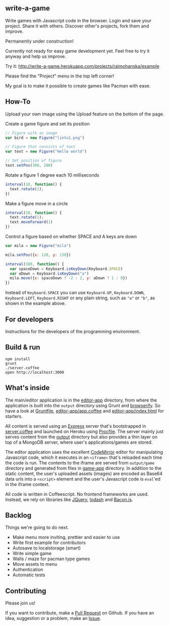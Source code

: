## write-a-game

Write games with Javascript code in the browser. Login and save your project.
Share it with others. Discover other's projects, fork them and improve.

Permanently under construction!

Currently not ready for easy game development yet. Feel free to try it anyway and
help us improve.

Try it: http://write-a-game.herokuapp.com/projects/raimohanska/example

Please find the "Project" menu in the top left corner!

My goal is to make it possible to create games like Pacman with ease.

## How-To

Upload your own image using the Upload feature on the bottom of the page.

Create a game figure and set its position

```js
// Figure with an image
var bird = new Figure("lintu1.png")

// Figure that consists of text
var text = new Figure("Hello world")

// Set position of figure
text.setPos(300, 200)
```

Rotate a figure 1 degree each 10 milliseconds

```js
interval(10, function() {
  text.rotate(1);
})
```

Make a figure move in a circle

```js
interval(10, function() {
  text.rotate(1);
  text.moveForward(1)
})
```

Control a figure based on whether SPACE and A keys are down

```js
var mila = new Figure("mila")

mila.setPos({x: 120, y: 130})

interval(100, function() {
  var spaceDown = Keyboard.isKeyDown(Keyboard.SPACE)
  var aDown = Keyboard.isKeyDown("a")
  mila.move({x: spaceDown ? -2 : 2, y: aDown ? 1 : 0})
})
```

Instead of `Keyboard.SPACE` you can use `Keyboard.UP`, `Keyboard.DOWN`, `Keyboard.LEFT`, `Keyboard.RIGHT` 
or any plain string, such as `"a"` or `"b"`, as shown in the example above.

## For developers

Instructions for the developers of the programming environment.

## Build & run

    npm install
    grunt
    ./server.coffee
    open http://localhost:3000

## What's inside

The main/editor application is in the [editor-app](editor-app) directory, from where the application is built
into the `output` directory using Grunt and [browserify](http://browserify.org/). So have a look at 
[Gruntfile](Gruntfile.coffee), [editor-app/app.coffee](editor-app/app.coffee) and
[editor-app/index.html](editor-app/index.html) for starters.

All content is served using an [Express](http://expressjs.com/) server that's bootstrapped
in [server.coffee](server.coffee) and launched on Heroku using [Procfile](Procfile). The server mainly just serves
content from the [output](output) directory but also provides a thin layer on top of a MongoDB server,
where user's applications/games are stored.

The editor application uses the excellent [CodeMirror](http://codemirror.net/) editor for manipulating
Javascript code, which it executes in an `<iframe>` that's reloaded each time the code is run.
The contents to the iframe are served from `output/game` directory and generated from files in
[game-app](game-app) directory. In addition to the static content, the user's uploaded assets (images) are encoded
as Base64 data urls into a `<script>` element and the user's Javascript code is `eval`'ed in the iframe
context.

All code is written in Coffeescript. No frontend frameworks are used. Instead, we rely on libraries 
like [JQuery](http://jquery.com/), [lodash](https://lodash.com/) and [Bacon.js](http://baconjs.github.io/).

## Backlog

Things we're going to do next.

- Make menu more inviting, prettier and easier to use
- Write first example for contributors
- Autosave to localstorage (smart)
- Write simple game
- Walls / maze for pacman type games
- Move assets to menu
- Authentication
- Automatic tests

## Contributing

Please join us! 

If you want to contribute, make a [Pull Request](https://github.com/raimohanska/write-a-game/pulls) on Github. 
If you have an idea, suggestion or a problem, make an [Issue](https://github.com/raimohanska/write-a-game/issues).
